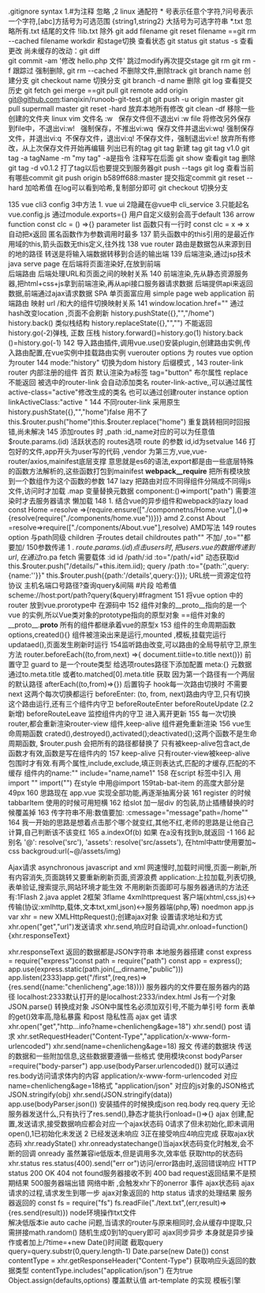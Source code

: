 ​	
.gitignore   syntax
1.#为注释 忽略 ,2 linux 通配符 * 号表示任意个字符,?问号表示一个字符,[abc]方括号为可选范围
{string1,string2} 大括号为可选字符串
*.txt 忽略所有.txt 结尾的文件  !lib.txt 除外 
git add filename  git reset filename  ==git rm --cached filename  workdir 和stage切换
查看状态  git status  git status -s   查看更改  尚未缓存的改动：git diff   
git commit -am '修改 hello.php 文件'   跳过modify再次提交stage
git rm <file>   git rm -f<file>  跟踪过 强制删除,  git rm --cached <file>不删除文件,删除track
git branch name  创建分支   git checkout name  切换分支  git branch -d name 删除
git log  查看提交历史  git fetch  gei merge ==git pull
git remote add origin git@github.com:tianqixin/runoob-git-test.git
git push -u origin master
git pull supermall  master
git reset -hard 放弃本地所有修改
git clean -df 移除一些创建的文件夹
linux  vim 文件名 :w   保存文件但不退出vi :w file 将修改另外保存到file中，不退出vi:w!   强制保存，不推出vi:wq  保存文件并退出vi:wq! 强制保存文件，并退出vi:q  不保存文件，退出vi:q! 不保存文件，强制退出vi:e! 放弃所有修改，从上次保存文件开始再编辑
列出已有的tag  git tag
新建 tag  git tag v1.0
git tag -a tagName -m "my tag"  -a是指令  注释写在后面
git show  查看git  tag
删除  git tag -d v0.1.2    打了tag以后也要提交到服务器git push --tags
git log  查看当前有哪些commit
git push origin b589ff688:master 提交指定commit
git reset --hard  加哈希值   在log可以看到哈希,复制部分即可
git checkout  切换分支

135 vue cli3 config 3中方法 1. vue ui    2隐藏在@vue中 cli_service
3.只能起名 vue.config.js 通过module.exports={} 用户自定义级别会高于default
136 arrow function  const clc = () =>{}    parameter list 
函数只有一行时 const clc = x => x  自动把x返回 匿名函数作为参数调用时最多
137 箭头函数中的this引用的是最近作用域的this,箭头函数无this定义,往外找
138 vue router 路由是数据包从来源到目的地的路径 转送是将输入端数据转移到合适的输出端
139 后端渲染,通过jsp技术java serve page 在后端将页面渲染好,在放到前端  
后端路由 后端处理URL和页面之间的映射关系
140 前端渲染,先从静态资源服务器,把html+css+js拿到前端渲染,再从api接口服务器请求数据
后端提供api来返回数据,前端通过ajax请求数据
SPA 单页面富应用 simple page web application
前端路由 映射 url /和大的组件切换映射关系
141 window.location.href=""  通过hash改变location ,页面不会刷新
history.pushState({},"","/home")  history.back() 类似栈结构
history.replaceState({},"","")  不能返回
history.go(-2)弹栈, 正数 压栈 history.forward()=history.go(1) history.back ()=history.go(-1) 
142 导入路由插件,调用vue.use()安装plugin,创建路由实例,传入路由配置,在vue实例中挂载路由实例
vuerouter options 为 routes  vue option 为router
144 mode:"history" 切换为dom history 后缀模式 ,
143 router-link router 内部注册的组件 <router-link to="./home">首页</router-link><router-view/>
默认渲染为a标签  tag="button"  布尔属性 replace  不能返回
被选中的router-link 会自动添加类名 router-link-active,,可以通过属性active-class="active"修改生成的类名 也可以通过创建router instance option linkActiveClass:"active "
144 不同router-link 采用原生 history.pushState({},"","home")false  用不了  this.$router.push("home")this.$router.replace("home") 重复跳转相同时回报错,尚未解决
145 添加routes 时 ,path :id_name对应的可以为任意值
$route.params.(id) 活跃状态的 routes选项 route 的参数 id,id为setvalue
146 打包好的文件,app开头为user写的代码 ,vendor 为第三方,vue,vue-router/axios,mainifest底层支撑
意思就是es6的语法,export都是由一些底层特殊的函数方法解析的,这些函数打包到mainifest
__webpack__require__ 把所有模块放到一个数组作为这个函数的参数
147 lazy 把路由对应不同得组件分隔成不同得js文件,访问时才加载   .map 变量替换元数据
component:()=>import("path")   需要渲染时才去服务器请求 懒加载
148 1. 结合vue的异步组件和webpack的lazy load
const Home =resolve =>{require.ensure(["./componnetns/Home.vue"],()=>{resolve(require("./components/home.vue"))})}
amd 2.const About =resolve=>require(["./components/About.vue"],resolve)   AMD写法
149 routes option 与path同级  children 子routes  detail  childroutes path"" 不加/ ,to=""都要加/
150参数传递 1 . $route.params.(id) 点击 user s时,把users.vue的数据传递到url,在通过$ro.pa fetch
需要载体 :id
id  /path/:id   :to="/path/+id"  动态获取id  this.$router.push("/details/"+this.item.iid);
query  /path    :to="{path:'',query:{name:''}}" this.$router.push({path:'/details',query:{}});
URL统一资源定位符 协议 主机名端口号路径?查询query&间隔 #片段 哈希值
scheme://host:port/path?query(&query)#fragment
151 将vue option 中的 router 放到vue.prorotype中 在源码中
152 组件对象的__proto__指向的是一个vue 的实例,所以Vue类对象的prototype指向的原型对象 ==组件对象的__proto__.__proto__
所有的组件都继承着vue的原型x
153 组件的生命周期函数 options,created(){} 组件被渲染出来是运行,mounted ,模板,挂载完运行
updataed(),页面发生刷新时运行
154监听路由改变,可以路由的全局导航守卫,原生方法 
router.beforeEach((to,from,next) =>{ document.tiitle=to.title
  next()}) 前置守卫 guard
 to 是一个route类型  给选项routes路径下添加配置 meta:{} 元数据
通过to.meta.title  或者to.matched[0].meta.title 获取 因为第一个路径有一个两层的默认路径
afterEach((to,from)=>{})  后置钩子 hook每一次路由切换时 不需要next 这两个每次切换都运行
beforeEnter: (to, from, next)路由内守卫,只有切换这个路由运行,还有三个组件内守卫
beforeRouteEnter  beforeRouteUpdate (2.2 新增)  beforeRouteLeave 监控组件内的守卫 进入离开更新
155 每一次切换router,都会重新渲染router-view 组件,keep-alive 组件避免重新渲染
156 vue生命周期函数 crated(),destroyed(),activated();deactivated();这两个函数不是生命周期函数,
 $router.push 会把所有的路径都替换了  只有被keep-alive包含act,de函数才有效,函数是写在组件内的
 157 keep-alive 只有router-view被keep-alive包围时才有效.有两个属性,include,exclude,填正则表达式,匹配的才缓存,匹配的不 缓存  组件内的name:"" include="name,name1"
 158 在script 标签中引入 用import  "" import("") 在style 中用@import
 159tab-bat-item 的高度大部分是49px
 160 思路现在 app.vue 实现全部功能,再逐渐抽离分装
 161 register 的时候 tabbarItem  使用的时候可用短横  <tabbar-item><tabbar-item>
 162 给slot 加一层div 的包装,防止插槽替换的时候覆盖掉
 163 传字符串不用:数值要加: :cmessage="message"path=/home""
 164 我一开始的思路是想着点击那个哪个就变红,其他不红,老师的思路是让他自己计算,自己判断该不该变红
 165 a.indexOf(b)  如果  在a没有找到b,就返回 -1
 166 起别名 '@': resolve('src'), 'assets': resolve('src/assets'), 
 在html中attr使用要加~  css backgroud:url(~@/assets/img)

Ajax请求  asynchronous javascript  and xml
网速慢时,加载时间慢,页面一刷新,所有内容消失,页面跳转又要重新刷新页面,资源浪费
application:上拉加载,列表切换,表单验证,搜索提示,网站环境才能生效
不用刷新页面即可与服务器通讯的方法还有:1Flash 2.java applet 2框架 3flame 4xmlhttprequest 
客户端(xhtml,css,js)<->传输(协议:xmlhttp,载体,文本txt,xml,json)<->服务器端(php,等)
noedmon app.js
var xhr = new XMLHttpRequest();创建ajax对象 设置请求地址和方式xhr.open("get","url")发送请求
xhr.send,响应时自动调,xhr.onload=function(){xhr.responseText}

xhr.responseText 返回的数据都是JSON字符串
本地服务器搭建  const express = require("express")const path  = require("path")
const app = express(); app.use(express.static(path.join(__dirname,"public")))
app.listen(2333)app.get("/first",(req,res)=>{res.send({name:"chenlicheng",age:18})})
服务器内的文件要在服务器内的路径  localhost:2333默认打开的是localhost:2333/index.html
Js有一个对象 JSON.parse() 转换成对象 JSON中属性名必须加双引号,不能为单引号
form 表单的get()效率高,隐私暴露 和post 隐私性高
ajax get 请求xhr.open("get","http...info?name=chenlicheng&age=18") xhr.send()
post 请求 xhr.setRequestHeader("Content-Type","application/x-www-form-urlencoded")
xhr.send(name=chenlicheng&age=18)
报文 传递的数据块 传送的数据和一些附加信息,这些数据要遵循一些格式
使用模块const bodyParser =require("body-parser") app.use(bodyParser.urlencoded())
就可以通过res.body访问请求体内的内容
application/x-www-form-urlencoded 对应name=chenlicheng&age=18格式
"application/json" 对应的js对象的JSON格式  JSON.stringify(obj)
xhr.send(JSON.stringify(data))
app.use(bodyParser.json()) 安装插件的时候换成json  req.body  req.query
无论服务器发送什么,只有执行了res.send(),静态才能执行onload=()=>{}
ajax 创建,配置,发送请求,接受数据响应都会对应一个ajax状态码
0请求了但未初始化,即未调用open(),1已初始化未发送 2 已经发送未响应 3正在接受响应4响应完成
获取ajax状态码 xhr.readyState()  xhr.onreadystatechange()当ajax状态码变化时触发,会不断的回调
onready 虽然兼容ie低版本,但是调用多次,效率低
获取http的状态码 xhr.status    res.status(400).send("err  or")访问/error路由时,返回错误响应
HTTP status  200 OK 404 not found服务器接收不到  400 bad request返回结果不是预期结果
500服务器端出错  网络中断 ,会触发xhr下的onerror 事件
ajax状态码 ajax请求的过程,请求发生到哪一步 ajax对象返回的
 http status 请求的处理结果  服务器返回的
 const fs = require("fs")  fs.readFile("./text.txt",(err,result)=>{res.send(result)})
 node环境操作txt文件   
 解决低版本ie auto cache 问题,当请求的router与原来相同时,会从缓存中提取,只需拼接math.random()
 随机生成0到1的query即可    ajax同步异步 本身就是异步操作或者加上/?time=+new Date()时间蹉
 截取query    query=query.substr(0,query.length-1)  Date.parse(new Date())
const contentType = xhr.getResponseHeader("Content-Type") 获取响应头返回的数据类型
contentType.includes("application/json")  在为true
Object.assign(defaults,options) 覆盖默认值
art-template 的实现 模板引擎

<script src="./js/template-web.js"></script><div id="app"></div>  <script id="tp1"type="text/html"><div class="box">{{username}}{{age}}</div></script>  <script>const html=template("tp1",{username:"chenlicheng",age:18})document.getElementById("app").innerHTML+=html</script>
<script>   {{each info}}{/each} 循环 template.defaults.imports.dateForMat=dateForMat 向模板暴露一个函数,跟vue 的computed 一样
验证邮箱,在前端验证规则 ,服务器验证是否可用
FormData 对象 模拟表单 ,将html表单映射成表单对象,自动将表单的数据拼接,异步上传二进制文件
const formidable=require("formidable")
const formdata = new  FormData(form node)Tip: 不能设置setquesthead的数据类型,
服务器设置const form=new formidable.IncomingForm()form.parse(req,(err,fields,files)=>{res.send(fields)})   advantage不用去拼接 所以必须要设置name的属性,
FormData instance attr   formdata.get("input.name")  formdata.set("input.name","value")已存在,替换,不存在,创建  formdata.delete("input.name") 删除表单对象中的属性和值 
formdata.append("key","value") 创建一个空的表单对象 const f = new FormData() 然后append或者set
append 会都保存 error默认接受后一个,可f12,setcover  
FormData upload 二进制文件jpg,video,audio
file.onchange 文件添加时触发, 切记 箭头函数中的this指向最近作用域的this
formdata.append("attrName", file.files[0]) 空formdata添加
form.uploadDir = path.join(__dirname,"public","uploads")设置上传文件的路径
默认传过来为二进制文件,无extension  form.keepExtensions=true
xhr.upload.onprogress=(ev)=>{bar.style.width=(ev.loaded/ev.total)*100+"%"bar.innerHTML=(ev.loaded/ev.total)*100+"%"}   文件上传的过程中会不断触发
页面显示img ,上传的图片都会保存到public下的uploads,截取"public字符"动态生成img,防止用户看到img加载
同源政策 ,如果两个页面具有相同的scheme,hostport即为同源
使用JSONP  jsonwithpadding 不属于ajax ,模拟ajax请求,用的是get方法
srript 标签 src引入一个外部的js文件不受同源限制的影响 所以script引入一段"fn(data)"字符串可以直接执
const fn = req.query.callback+"({name:'chenlicheng',age:18})"res.send(fn) 后端服务operate
在onclick下创建 script标签,在script.onload之后删除,在请求时把函数名通过query传递到后端
每调用一次jsonp() 相当于执行一次fn(data),data来源于后端
jsonp后端需要返回一个字符形式的"fn()",对象抽离,转换成字符串,拼接+"(",res.send("fn()")
可直接用res.jsonp(obj)完成   const obj = {name:'chenlicheng',age:18}
const str = JSON.stringify(obj)const fn = req.query.callback+"("+str+")"res.send(fn)===res.jsonp(obj)
CORS cross-origin resource sharing 跨越资源共享 非同源ajax
当不同源时,请求头会添加一个attr origin,当服务器同意时,会在响应头 add(Access-Control-allow-Origin)
浏览器根据响应头有无这个属性判断出服务器是否同意这次请求
res.header("Access-Control-Allow-Origin","*") 允许所有源向我发出请求 *也可以填请求origin
res.header("Access-Control-Allow-Methods","get,post") app.use((req,res,next)=>{next()}) 拦截所有请求,操作所有响应
cors 同源政策是浏览器给ajax技术的限制,服务器端不存在这种限制,可通过自己的服务器去访问
const request=require("request")request("http://localhost:3000/ajax",(err,response,body)=>{})
Cookie HTTP协议默认是无状态协议,cookie 实现了身份识别的技术,先响应cookie再发送cookie
跨域时不会发送cookie信息, 通过属性withCredentials default 为false 可以携带cookies
并且服务器端 Access-Control-Allow-Credentials
$.ajax({type,url,data:{namae:"chenlicheng"}/"name=chenlicheng",contentType,beforeSend:()=>{return false},success:()=>{response},error:()=>{xhr}})
无论data是传对象还是字符串都会转换成urlencoded format
beforeSend定义在xhr.send()之前,可通过return false 取消这次发送,响应成功success失败404,500error
无论是get还是post urlencoded/json 发送的都是字符串形式 如果发送是对象的字符串,服务器接收到都会.query .body转换成JS对象
$().ajax  发送 formDate  processData :false,  不要去处理数据,contentType : false,不要设置请求头  
$(). 对象的方法 const str = $("#form").serialize() 拼接表单为urlencode format
$.ajax({dataType: "jsonp",url: "/jsonp",jsonp:"cb",jsonCallback:"fn",success: (response) => {console.log(response); jsonp请求
},})  jsonp  change server follow change cb  jsonCallback:"fn" 更改函数名,需要另外定义函数
$.get/post(url,data,success(resopnse ))
disable selecttion 
document.onselectstart = new Function("event.returnValue=false"); all
dom.onselectstart =function(){return false};  part of
disable open menu 
document.oncontextmenu = new Function("event.returnValue=false"); 
Ajax的全局事件 jQuery方法,只要有Ajax发送就会触发,无须设置 beforeSend()
$(document).ajaxStart()请求开始发送时触发   $.ajaxComplete()  $(document).on("ajaxStart")
NProgress 引入 css,js 文件  NProgress.start() — shows the progress bar 
 NProgress.set(0.4) — sets a percentage  NProgress.inc() — increments by a little
NProgress.done() — completes the progress 
RESTful API :  GET 获取  POST 添加  PUT 更新  DELETE 删除  tradition unsupport back two
ajax suport  get users/1 获取id为1的用户信息,把id添加到route而不是query
ajax "users/1"  server  "users/:id"  req.params.id
ecma6语法  `${id}`
XML 语言被设计用来传输和存储数据。 eXtensible Markup Language 重点在于传输和存储数据
HTML 用于展示数据   
获取XMLDOM  XMLdom.getelemtns by("tagname") 获取节点.innerHTML获取信息



Vuex vue.js的状态管理模式, 集中式存储管理,  也集成到Vue的官方调试工具devtools extension 提供了零配置time-travel,状态快照导入导出高级调试功能
单个页面的状态管理  action->state->view->action
Vuex 的配置import Vue from "vue"import Vuex from "vuex"Vue.use(Vuex)
const store = new Vuex.Store
({state:{},mutations:{state,payLoad},actions:{context,payload},getters:{state ,getters},modules:{}})
common 放在 state  通过$store.state.访问
vue components->actions->mutations->state->vue component
Devtools vue开发的浏览器插件  记录修改state的状态  是在Mutations这个步骤进行记录,如果直接通过$.store.state改变 状态,Devtools将会跟踪不到  可以跳过actions  ,mutations进行同步操作
actions -> Backend api 后端api  async  
mutations 中的方法会默认传入state 或者通过this.state访问,触发事件通过this.$store.com("mutations")
State 单一状态树  Single Source of Truth 单一数据源  资源统一集合到一个store中
Getters  ?= computed   Getters 中的方法可以有两个params state ,getters  
getters  属性后面加()自定义决定返回,  通过getters返回一个函数  store.getters 暴露
Mutation Vuex.store upgrade 更新的唯一方式 提交summit mutation   分为两部分,commit 字符串的事件类型,this.$store.commit("change",num) 可以传递一个num值   Payload  负载 载荷可以为str,obj
一个回调函数handler  第一个参数为 state  第二个参数为commit过来的value  
一个是getters显示的时候传参,一个是mutation事件传参
/使用计算属性连接vuex的变量，在用watch去监听，变相的实现监听vuex内部state变化
commit("str",num)=commit({type:"str",num:num})     mutation中改为payLoad
state 中的属性attr对应一个Dep观察者模式,Dep->[watcher,watcher]每一个attr的展示就是一个watcher,通过Dep更改watcher,初始化的属性会被加入到响应式系统,而响应式系统会监听属性的变化,当属性改变时,会通知界面的所有watcher,进行刷新,后添加的不会加入到响应式系统,很多都能响应,唯独直接通过索引修改数组/对象不行,可通过 Vue.set(arr/obj,index/key,"value")  delete key 不能响应式  Vue.delete(arr/obj,key/v)
growUp(){}==["growUp"](){}==[常量](){} 函数名的替代
mutations 中进行async 异步操作devtools无法catch  所以要加多一步action ,$store 就是new 的实例
有两个方法 commit,dispatch  通过dispatch("事件类型"),在action(参数都带有context)中异步操作发送 commit(),在mutation中进行改变,dispath与commit一样有直接还有对象形式的提交风格context.commit
意思就是让异步操作通过Promise优雅,在dispatch中调用 调用dispatch可以获得对应事件类型的返回值
modules:{moduleA,moduleB},const muduleA={state:,mutation.......}
把通过$store.state.moduleA.message  把modulea的state添加到state中,其余的$store.getters.event相同,会自己去找  模块中的getters(state,getters,rootstate) 多了一个根state
module中的action中的context是很大的对象,包含commit,dispatch,getters,rootGetters,rootState,state
actions 中的context (context)可写成({state,commit,rootState}) 还有一些其他的,可取可不取
对象的解构 const obj = {name:"why",age:18,height:1.77} const {name,age,height}=obj
数组的解构 const names=["why","clc","wjp"] const [name1,name2,name3]=names
结合Promise 的异步Vuex的优雅写法    this.$store.dispatch(INCREMENT).then(res => {this.$store.commit("up");console.log("我已经完成了");});

axios  ajax i/o system 是一个基于 promise 的 HTTP 库
1.传统XHR,rubbish2.$ajax 冗余3,vue-sourece stop upgrade4 axios
axios(confing),axios.request(),axios.get() .delete  .head .post  . put .patch
axios({url:"http://localhost:3000/axios",baseURL,tiemout,method:"get").then(res=>{console.log(res);})
axios结合promise的使用  get请求可自行拼接,也可 params:{type:"pop/sell",page:1}
"http://152.136.185.210:8000/api/n3     recommend/(home/data) "type="pop& age=1
axios.all([axios({}),axios({})]).then(result=>{})  /.then(axios.spread((res1,res2)=>{}))
axios的全局配置  axios.default.baseURL=
实际上的服务器请求时通过代理服务器nginx,分布式自动分发
创建对应的axios的实例
const instance1 = axios.create({baseURL:""})  instanece1({url:""}) 不用全局的axios({})
axios的模块封装,防止对某种模块的依赖太大,将其进行独立封装,
instance.interceptors.request.use(config=>{return config},err=>{}) 拦截config操作,显示动画,拦截登录,跳转其他界面,让用户携带信息token
instance.interceptors.response.use(res=>{return res},err=>{}) 

一般许可证选择MIT
1创建仓库 ,git-clone 复制粘贴,除了 .git文件,git add. git commit -m "#" git push
2创建 git remote add origin url

supermall
项目的划分
->src
assets/[css|img]  components/[common|content] 放公共的组件  views  放大组件 router   store  network    common/const.js
normalize.css   css中  :root{}获取根元素html  
在css中定义变量 --large-size:50px; 使用  font-size:var(--large-size:50px)

cli4中别名配置的坑 html中使用要加~ css中使用要加~
@在cli3/4中已经默认是相当于__dirname拼接上,src 就是src,不能再定义不然冲突
path.join(__dirname,dir)  path.join(__dirname,"..",dir) 拼接上..会把最后一个路径切掉
publice 下的 icon  index <link rel="icon" href="<%= BASE_URL %>favicon.ico">
函数调用,压入函数栈(保存函数调用过程中的所有变量)
函数调用结束->弹出函数栈(释放所有的变量)
变量res在栈中保存着堆的指针,函数结束,指针回收,堆内的数据打上垃圾回收标签
@touchstart @touchmove @touchend  针对移动端的事件
this.message 数据可以不用初始化直接在方法或者等使用
cloneNode() 拷贝一个节点 传true 递归复制子孙节点,否则只复制当前节点

float浮动,positon定位,通过设置left,right移动,通过分段移动制造动画
通过flex布局,通过css3进行动画移动,transition

 flex-shrink  flex-items不会撑大flex-container 的大小,默认会执行flex-shrink的收缩,当flex-shrink=0时,不收缩,多出的算溢出
原生js在移动端scroll会卡顿,不建议使用

注释,分布,布局要在写代码的时候就complete,
position: sticky;top: 44px; 吸顶效果 
切换,判断index==currentindex
const page = arguments[1]?arguments[1]:1 通过判断argument设定默认值 es6可直接赋值
const page = arguments[1]||1
const a=a.concat ===   a.push(...[arr])  ...会把数组解析添加

两种思路,内容由编辑者决定时,将v-for作为插槽插入,当内容展示为数据库的数据时,将内容传递到子组件中展
原生部分面积滚动, 定高度, o'ver-flow scrooly

Bscroll
better-scroll 滚动 import BScroll from let wrapper = document.querySelector('.wrapper')let scroll = new BScroll(wrapper)  wrapper>只跟一个整体的content
 const bscroll=new BScroll(document.querySelector("#catalog"),{probeType:2})
bscroll.on("scroll",(position)=>{console.log(position);})
probeType 01不监测,2以上监测,3监测惯性
pullUpLoad:true     bscroll.on("pullingUp",()=>{console.log("我到达了底部");}) 监听事件
exe bscroll.finishPullUp()完成第一次监听
ref=""不止可以用于子组件,还可以用于查找某个元素对象,dom,找当前页面的某个对象
height: 100vh;viewport height 自动算成视口高度 
 calc(100% - 49px);  高度计算 切记要加空格隔开 1自动计算高度.2绝对定位
 .native修饰符,监听组件实例的点击
 scrollTo(0,0,500),
 解决betterscroll 在图片渲染之前提前计算好content高度的问题
 原生js listernr 图片 img.onload=function(){}
 vue中@load = "event"
 1.每一次图片加载完成,发送commit修改vuex中的,state,把state数据绑定给一个计算属性,再监听计算属性的改变,进行刷新refresh() 重新计算高度
 事件总线  Vue.prototype.$bus= new Vue() this.$bus.$emit("imgLoaded")this.$bus.$on("imgLoaded",()=>{console.log("我监听到了你的变化");})
 把发出的函数用一个变量保存起来,
 this.$bus.$off("imgLoaded",函数变量名)
 @input  value 改变就触发  @change  失去focus触发
 debounce 防抖,将上一个定时器关闭  clearTimeout(timer);timer = setTimeout(() => {console.log("我只执行了一次");}, 300);
 封装 debounce(fun, delay) {let timer return (...args) => {timer && clearTimeout(timer);timer = setTimeout(() => {fun.apply(this, args);}, delay);};},
理解 const args = 一个数组,包含了所有传入return 的心函数的参数   args是一个数组
...agrs 把数组args 拆开 所有的参数放在这里 |创建了一个数组,所有的参数都放在数组内
最终的this.新生成的函数放到一个对象内,那么this就是这个对象,但是return 的函数不能写箭头函数,因为对象key:对应箭头函数时,this指向对象外的作用域


 /节流 throttle  一定时间内只能执行一次
 let timer=null   if(!timer){timer = setTimeout(function(){);timer = null;},wait)}
 ref 挂载到div 获取的是dom对象 ,ref挂载到组件获取的是组件对象  
 通过$el  this.$refs.tabSwitch.$el 获取dom对象 
 Object.keys(obj).length!==0
 v-if 绝对宣布渲染  v-show 绝对显不显示,所以if的层级很提前,在mounted之后渲染,
 多层级数据不是在一开始初始化的时候就获取到的,异步数据先显示初始数据，再显示带数据的数据，
创建组件,初始化数据,第一层的data,methods等,编译成rander函数,挂载el,渲染
用类将数据进行整合  v-for""在谁身上,谁就会被复制多少份
循环遍历的时候吧index读取出来就可以给key绑定index
const date= new Date(value*1000)format(data,"yyyy/MM-dd hh(HH):mm:ss") h12H24
读取多层数据的时候,读取一层二层找不到为null,undefined,三层会报错

继承 class Animals{run} class Person extends Animals{}
两个路由使用相同的emit方法时不会各自触发,但是使用相同的状态管理绑定给watch时,若组件没销毁则会触发
const unwatch = this.$watch("name",cb)   取消只能取消掉创建的,不能取消掉已经写好的

部分混入 const mixin={mounted:()=>{}}  然后在组件内选项 mixins: [mixin]
生命周期的函数可以抽,会合并,方法内的函数不会合并,会覆盖
crated之前初始化部分二层结构的数据, mounted只是挂载el,但是并不一定渲染完成,渲染需要一定的时间,
this.nextTick保证渲染完成,但是图片不一定加载好

arrs.find((arr)=>{return })  会按照顺序吧arr中的按顺序传入,满足return这个arr
import { mapGetters } from 'vuex'  ...mapGetters函数,将getter混入computed
...mapGetters(['doneTodosCount','anotherGetter',// ...]) 映射
...mapGetters({lenght:"doneTodosCount"}) 起别名  在computed中注册
forEach  filter  map reduce
import{mapActions} from    在methods中 ...mapActions([""])使用的时候要加this
  top: 50%;left: 50%;transform: translate(-50%,-50%);根据自身的比例来居中fixed  
  export default obj ,Vue.use(obj)  触发obj.install=(Vue)=>{}

  FastClick  解决浏览器自带的wait 300ms delay to check if enlarge
  npm install fastclick import FastClick from "fastclick"  FastClick.attach(document.body)

  响应式原理  把对象传进vue时,创建Observer new Observer 响应式系统
  把data数据forEach遍历,通过Object.defineProperty(obj,key,{
    set(newValue){},get(){}}), 给每一个数据创建一个dep,dep1,dep2,当value发生改变时,会触发set(newValue)方法中,获取访问obj.key,会触发get方法,当使用这个数据时,在get中 dep,在哪里使用了这个数据,就给他创建分发一个watcher,触发dep中ed添加sub[]数组方法把watcher 添加到类Dependency中的 subscriber数组,在set方法中,当数据放生了变化,触发dep.notify方法,depnotify会遍历数组中的watcher,并且触发watcher中的一些方法
    name->Dep>subscriber->[watcher1watcher2,]



